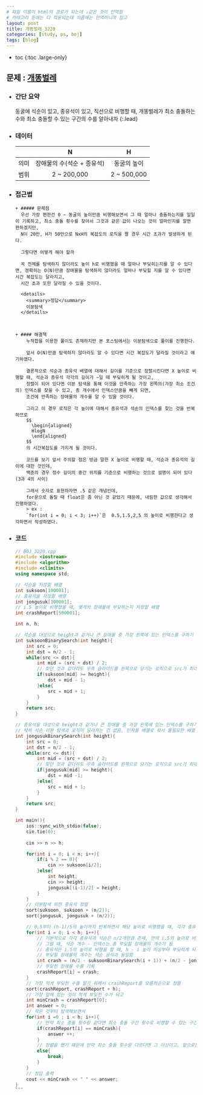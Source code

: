 ```yaml
---
# 파일 이름이 html의 경로가 되는데 ₂같은 것이 안먹힘
# 카테고리 등에는 다 적용되는데 이름에는 안먹히니까 참고
layout: post
title: 개똥벌레_3220
categories: [study, ps, boj]
tags: [blog]
---
```

- toc
{:toc .large-only}

## 문제 : [개똥벌레](https://www.acmicpc.net/problem/3020)

+ ### 간단 요약
    동굴에 석순이 있고, 종유석이 있고, 직선으로 비행할 때, 개똥벌레가 최소 충돌하는 수와 최소 충돌할 수 있는 구간의 수를 알아내자
    {:.lead}

+ ### 데이터

  |   |N|H|
  |:--:|:--:|:--:|
  |의미|장애물의 수(석순 + 종유석)|동굴의 높이|
  |범위|2 ~ 200,000|2 ~ 500,000|

+ ### 접근법
      + ##### 문제점
        우선 가장 편한건 0 ~ 동굴의 높이만큼 비행해보면서 그 때 얼마나 충돌하는지를 일일이 기록하고, 최소 충돌 횟수를 찾아서 그것과 같은 값이 나오는 것이 얼마인지를 알면 편하겠지만,   
        N이 20만, H가 50만으로 NxH의 복잡도의 로직을 짤 경우 시간 초과가 발생하게 된다.

        그렇다면 어떻게 해야 할까

        꼭 전체를 탐색하지 않더라도 높이 h로 비행했을 때 얼마나 부딪히는지를 알 수 있다면, 정확히는 O(N)만큼 장애물을 탐색하지 않더라도 얼마나 부딪힐 지를 알 수 있다면 시간 복잡도는 달라지고,    
        시간 초과 또한 달라질 수 있을 것이다.
        
        <details>
          <summary>정답</summary>
          이분탐색
        </details>



      + #### 해결책
          누적합을 이용한 풀이도 존재하지만 본 포스팅에서는 이분탐색으로 풀이를 진행한다.

          앞서 O(N)만큼 탐색하지 않더라도 알 수 있다면 시간 복잡도가 달라질 것이라고 얘기하였다.

          결론적으로 석순과 종유석 배열에 대해서 길이를 기준으로 정렬시킨다면 X 높이로 비행할 때, 석순과 종유석 각각의 길이가 ~일 때 부딪히게 될 것이고,    
          정렬이 되어 있다면 이분 탐색을 통해 이것을 만족하는 가장 왼쪽의(가장 최소 조건의) 인덱스를 찾을 수 있고, 총 개수에서 인덱스만큼을 빼게 되면,    
          조건에 만족하는 장애물의 개수를 알 수 있을 것이다.
          
          그리고 이 경우 로직은 각 높이에 대해서 종유석과 석순의 인덱스를 찾는 것을 반복하므로
          $$
            \begin{aligned}
            HlogN
            \end{aligned}
          $$
          의 시간복잡도를 가지게 될 것이다.

          코드를 보기 앞서 주의할 점은 방금 말한 X 높이로 비행할 때, 석순과 종유석의 길이에 대한 것인데,    
          백준의 경우 정수 길이의 중간 위치를 기준으로 비행하는 것으로 설명이 되어 있다(3과 4의 사이)

          그래서 숫자로 표현하자면 .5 같은 개념인데,    
          for문으로 돌릴 때 float은 좀 아닌 것 같았기 때문에, 내림한 값으로 생각해서 진행하였다.
          > ex :     
          `for(int i = 0; i < 3; i++)`은  0.5,1.5,2,5 의 높이로 비행한다고 생각하면서 작성하였다.


+ ### 코드
    ~~~c++
    // BOJ_3220.cpp
    #include <iostream>
    #include <algorithm>
    #include <climits>
    using namespace std;

    // 석순을 저장할 배열
    int suksoon[100001];
    // 종유석을 저장할 배열
    int jongusuk[100001];
    // i.5 높이로 비행했을 때, 몇개의 장애물에 부딪히는지 저장할 배열
    int crashReport[500001];

    int n, h;

    // 석순을 대상으로 height과 같거나 큰 장애물 중 가장 왼쪽에 있는 인덱스를 구하기 위한 이분 탐색
    int suksoonBinarySearch(int height){
        int src = 0;
        int dst = n/2 - 1;
        while(src <= dst){
            int mid = (src + dst) / 2;
            // 찾던 것과 같더라도 우측 슬라이드를 왼쪽으로 당기는 로직으로 src가 최대한 왼쪽 인덱스의 값을 찾도록 함
            if(suksoon[mid] >= height){
                dst = mid - 1;
            }else{
                src = mid + 1;
            }
        }
        return src;
    }

    // 종유석을 대상으로 height과 같거나 큰 장애물 중 가장 왼쪽에 있는 인덱스를 구하기 위한 이분 탐색
    // 딱히 석순 이분 탐색과 로직이 달라지는 건 없음, 인자를 배열로 줘서 불필요한 배열 복사를 피하기 위함
    int jongusukBinarySearch(int height){
        int src = 0;
        int dst = n/2 - 1;
        while(src <= dst){
            int mid = (src + dst) / 2;
            // 찾던 것과 같더라도 우측 슬라이드를 왼쪽으로 당기는 로직으로 src가 최대한 왼쪽 인덱스의 값을 찾도록 함
            if(jongusuk[mid] >= height){
                dst = mid -1;
            }else{
                src = mid + 1;
            }
        }
        return src;
    }

    int main(){
        ios::sync_with_stdio(false);
        cin.tie(0);
        
        cin >> n >> h;

        for(int i = 0; i < n; i++){
            if(i % 2 == 0){
                cin >> suksoon[i/2];
            }else{
                int height;
                cin >> height;
                jongusuk[(i-1)/2] = height;
            }
        }
        // 이분탐색 위한 종유석 정렬
        sort(suksoon, suksoon + (n/2));
        sort(jongusuk, jongusuk + (n/2));

        // 0.5부터 (h-1)/5의 높이까지 반복하면서 해당 높이로 비행했을 때, 각각 종유석에 부딪히는 횟수랑 석순에 부딪히는 횟수를 계산할 것임
        for(int i = 0; i < h; i++){
            // 기본적으로 각각 종유석과 석순은 n/2개만큼 존재, 만약 i.5의 높이로 비행한다면 석순의 높이가 i+1일 때부터 석순에 부딪힐 것이므로 i+1높이 이상이면서 가장 작은 위치의 인덱스를 찾음
            // 그럴 때, 석순 개수 - 인덱스는 총 부딪힐 장애물의 개수가 됨
            // 종유석은 i.5의 높이로 비행을 할 때, h - i 높이 이상부터 부딪히게 되므로, h-i 높이 이상이면서 가장 작은 위치의 인덱스를 찾음
            // 부딪힐 장애물의 개수는 석순 공식과 동일함
            int crash = (n/2 - suksoonBinarySearch(i + 1)) + (n/2 - jongusukBinarySearch(h - i));
            // 부딪힌 장애물 수를 기록
            crashReport[i] = crash;
        }
        // 가장 적게 부딪힌 수를 알기 위해서 crashReport를 오름차순으로 정렬
        sort(crashReport, crashReport + h);
        // 가장 앞에 있는 것이 적게 부딪힌 수가 되고
        int minCrash = crashReport[0];
        int answer = 0;
        // 작은 것부터 탐색해보면서
        for(int i =0 ; i < h; i++){
            // 만약 최소 충돌 횟수랑 같다면 최소 충돌 구간 횟수로 비행할 수 있는 구간이 있다는 뜻이므로 answer 증감
            if(crashReport[i] == minCrash){
                answer ++;
            }
            // 정렬을 했기 떄문에 만약 최소 충돌 횟수랑 다르다면 그 이상이고, 앞으로는 그것과 같거나 더 큰 충돌 횟수만 존재하므로 바로 탈출
            else{
                break;
            }
        }
        // 정답 출력
        cout << minCrash << " " << answer;
    }
    ```
